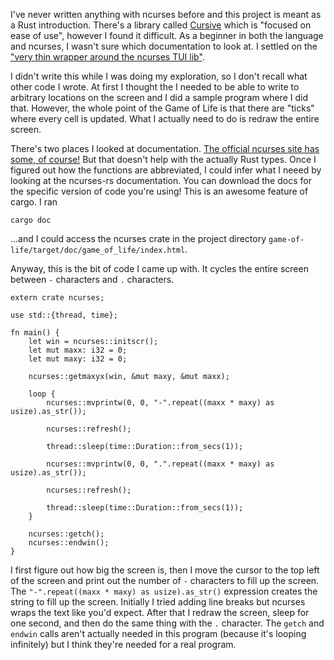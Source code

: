 I've never written anything with ncurses before and this project is meant as a
Rust introduction. There's a library called
[Cursive](https://github.com/gyscos/Cursive) which is "focused on ease of use",
however I found it difficult. As a beginner in both the language and ncurses, I
wasn't sure which documentation to look at. I settled on the ["very thin
wrapper around the ncurses TUI lib"](https://github.com/jeaye/ncurses-rs).

I didn't write this while I was doing my exploration, so I don't recall what
other code I wrote. At first I thought the I needed to be able to write to
arbitrary locations on the screen and I did a sample program where I did that.
However, the whole point of the Game of Life is that there are "ticks" where
every cell is updated. What I actually need to do is redraw the entire screen.

There's two places I looked at documentation. [The official ncurses site has
some, of course!](https://www.gnu.org/software/ncurses/ncurses.html) But that
doesn't help with the actually Rust types. Once I figured out how the functions
are abbreviated, I could infer what I neeed by looking at the ncurses-rs
documentation. You can download the docs for the specific version of code
you're using! This is an awesome feature of cargo. I ran

    cargo doc

...and I could access the ncurses crate in the project directory
`game-of-life/target/doc/game_of_life/index.html`.

Anyway, this is the bit of code I came up with. It cycles the entire screen
between `-` characters and `.` characters.

    extern crate ncurses;

    use std::{thread, time};

    fn main() {
        let win = ncurses::initscr();
        let mut maxx: i32 = 0;
        let mut maxy: i32 = 0;

        ncurses::getmaxyx(win, &mut maxy, &mut maxx);

        loop {
            ncurses::mvprintw(0, 0, "-".repeat((maxx * maxy) as usize).as_str());

            ncurses::refresh();

            thread::sleep(time::Duration::from_secs(1));

            ncurses::mvprintw(0, 0, ".".repeat((maxx * maxy) as usize).as_str());

            ncurses::refresh();

            thread::sleep(time::Duration::from_secs(1));
        }

        ncurses::getch();
        ncurses::endwin();
    }

I first figure out how big the screen is, then I move the cursor to the top
left of the screen and print out the number of `-` characters to fill up the
screen. The `"-".repeat((maxx * maxy) as usize).as_str()` expression creates
the string to fill up the screen. Initially I tried adding line breaks but
ncurses wraps the text like you'd expect. After that I redraw the screen, sleep
for one second, and then do the same thing with the `.` character. The `getch`
and `endwin` calls aren't actually needed in this program (because it's looping
infinitely) but I think they're needed for a real program.
